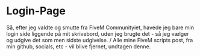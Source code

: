 # Login-Page
Så, efter jeg valdte og smutte fra FiveM Communityiet, havede jeg bare min login side liggende på mit skrivebord, uden jeg brugte det - så jeg vælger og udgive det som men sidste udgivelse.
/ Alle mine FiveM scripts post, fra min github, socials, etc - vil blive fjernet, undtagen denne.
